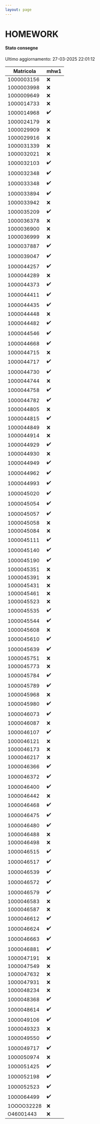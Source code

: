 ```yaml
---
layout: page
---
```


# HOMEWORK

#### Stato consegne

Ultimo aggiornamento: 27-03-2025 22:01:12

| Matricola | mhw1 |
| --- | --- |
| 1000003156 |:x:|
| 1000003998 |:x:|
| 1000009649 |:x:|
| 1000014733 |:x:|
| 1000014968 |:heavy_check_mark:|
| 1000024179 |:x:|
| 1000029909 |:x:|
| 1000029916 |:x:|
| 1000031339 |:x:|
| 1000032021 |:x:|
| 1000032103 |:heavy_check_mark:|
| 1000032348 |:heavy_check_mark:|
| 1000033348 |:heavy_check_mark:|
| 1000033894 |:heavy_check_mark:|
| 1000033942 |:x:|
| 1000035209 |:heavy_check_mark:|
| 1000036378 |:x:|
| 1000036900 |:x:|
| 1000036999 |:x:|
| 1000037887 |:heavy_check_mark:|
| 1000039047 |:heavy_check_mark:|
| 1000044257 |:heavy_check_mark:|
| 1000044289 |:x:|
| 1000044373 |:heavy_check_mark:|
| 1000044411 |:heavy_check_mark:|
| 1000044435 |:heavy_check_mark:|
| 1000044448 |:x:|
| 1000044482 |:heavy_check_mark:|
| 1000044546 |:heavy_check_mark:|
| 1000044668 |:heavy_check_mark:|
| 1000044715 |:x:|
| 1000044717 |:heavy_check_mark:|
| 1000044730 |:heavy_check_mark:|
| 1000044744 |:x:|
| 1000044758 |:heavy_check_mark:|
| 1000044782 |:heavy_check_mark:|
| 1000044805 |:x:|
| 1000044815 |:heavy_check_mark:|
| 1000044849 |:x:|
| 1000044914 |:x:|
| 1000044929 |:heavy_check_mark:|
| 1000044930 |:x:|
| 1000044949 |:heavy_check_mark:|
| 1000044962 |:heavy_check_mark:|
| 1000044993 |:heavy_check_mark:|
| 1000045020 |:heavy_check_mark:|
| 1000045054 |:heavy_check_mark:|
| 1000045057 |:heavy_check_mark:|
| 1000045058 |:x:|
| 1000045084 |:x:|
| 1000045111 |:heavy_check_mark:|
| 1000045140 |:heavy_check_mark:|
| 1000045190 |:heavy_check_mark:|
| 1000045351 |:x:|
| 1000045391 |:x:|
| 1000045431 |:x:|
| 1000045461 |:x:|
| 1000045523 |:x:|
| 1000045535 |:heavy_check_mark:|
| 1000045544 |:heavy_check_mark:|
| 1000045608 |:x:|
| 1000045610 |:heavy_check_mark:|
| 1000045639 |:heavy_check_mark:|
| 1000045751 |:x:|
| 1000045773 |:x:|
| 1000045784 |:heavy_check_mark:|
| 1000045789 |:heavy_check_mark:|
| 1000045968 |:x:|
| 1000045980 |:heavy_check_mark:|
| 1000046073 |:heavy_check_mark:|
| 1000046087 |:x:|
| 1000046107 |:heavy_check_mark:|
| 1000046121 |:x:|
| 1000046173 |:x:|
| 1000046217 |:x:|
| 1000046366 |:heavy_check_mark:|
| 1000046372 |:heavy_check_mark:|
| 1000046400 |:heavy_check_mark:|
| 1000046442 |:x:|
| 1000046468 |:heavy_check_mark:|
| 1000046475 |:heavy_check_mark:|
| 1000046480 |:heavy_check_mark:|
| 1000046488 |:x:|
| 1000046498 |:x:|
| 1000046515 |:heavy_check_mark:|
| 1000046517 |:heavy_check_mark:|
| 1000046539 |:heavy_check_mark:|
| 1000046572 |:heavy_check_mark:|
| 1000046579 |:heavy_check_mark:|
| 1000046583 |:x:|
| 1000046587 |:x:|
| 1000046612 |:heavy_check_mark:|
| 1000046624 |:heavy_check_mark:|
| 1000046663 |:heavy_check_mark:|
| 1000046881 |:heavy_check_mark:|
| 1000047191 |:x:|
| 1000047549 |:x:|
| 1000047632 |:x:|
| 1000047931 |:x:|
| 1000048234 |:x:|
| 1000048368 |:heavy_check_mark:|
| 1000048614 |:heavy_check_mark:|
| 1000049106 |:heavy_check_mark:|
| 1000049323 |:x:|
| 1000049550 |:heavy_check_mark:|
| 1000049717 |:heavy_check_mark:|
| 1000050974 |:x:|
| 1000051425 |:heavy_check_mark:|
| 1000052198 |:heavy_check_mark:|
| 1000052523 |:heavy_check_mark:|
| 1000064499 |:heavy_check_mark:|
| 1OOOO32228 |:x:|
| O46001443 |:x:|
